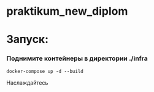 # praktikum_new_diplom


# Запуск:

### Поднимите контейнеры в директории ./infra
```
docker-compose up -d --build
```

Наслаждайтесь
